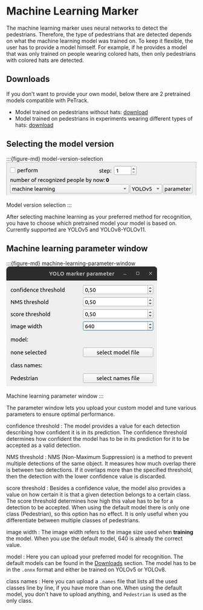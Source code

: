 # Machine Learning Marker

The machine learning marker uses neural networks to detect the pedestrians. Therefore, the type of pedestrians that are detected depends on what the machine learning model was trained on. 
To keep it flexible, the user has to provide a model himself. For example, if he provides a model that was only trained on people wearing colored hats, then only pedestrians with colored hats are detected.

## Downloads
If you don't want to provide your own model, below there are 2 pretrained models compatible with PeTrack.
- Model trained on pedestrians without hats: [download](https://go.fzj.de/yolov8fieldDetection)
- Model trained on pedestrians in experiments wearing different types of hats: [download](https://go.fzj.de/yolov11pedExpDetection)

## Selecting the model version
:::{figure-md} model-version-selection
![model version selection](images/select_mlMethod.png)

Model version selection
:::

After selecting machine learning as your preferred method for recognition, you have to choose which pretrained model your model is based on.
Currently supported are YOLOv5 and YOLOv8-YOLOv11.

## Machine learning parameter window
:::{figure-md} machine-learning-parameter-window
![machine learning parameter window](images/yolo_parameter_window.png)

Machine learning parameter window
:::

The parameter window lets you upload your custom model and tune various parameters to ensure optimal performance.

confidence threshold
: The model provides a value for each detection describing how confident it is in its prediction. 
The confidence threshold determines how confident the model has to be in its prediction for it to be accepted as a valid detection.

NMS threshold
: NMS (Non-Maximum Suppression) is a method to prevent multiple detections of the same object. It measures how much overlap there is between two detections.
If it overlaps more than the specified threshold, then the detection with the lower confidence value is discarded.

score threshold
: Besides a confidence value, the model also provides a value on how certain it is that a given detection belongs to a certain class.
The score threshold determines how high this value has to be for a detection to be accepted. When using the default model
there is only one class (Pedestrian), so this option has no effect. It is only useful when you differentiate between multiple classes of pedestrians.

image width
: The image width refers to the image size used when **training** the model. When you use the default model, 640 is already the correct value.

model
: Here you can upload your preferred model for recognition. The default models can be found in the [Downloads](#downloads) section. 
The model has to be in the `.onnx` format and either be trained on YOLOv5 or YOLOv8.

class names
: Here you can upload a `.names` file that lists all the used classes line by line, if you have more than one. When using the default model,
you don't have to upload anything, and `Pedestrian` is used as the only class.

